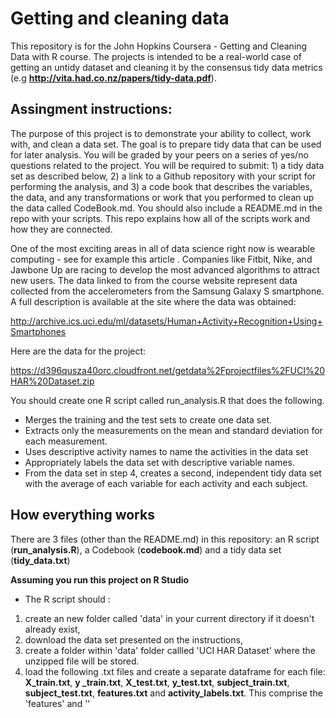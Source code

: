 # Getting and cleaning data 

This repository is for the John Hopkins Coursera - Getting and Cleaning Data with R course. The projects is intended to be a real-world case of getting an untidy dataset and 
cleaning it by the consensus tidy data metrics (e.g **http://vita.had.co.nz/papers/tidy-data.pdf**).

## Assingment instructions:

The purpose of this project is to demonstrate your ability to collect, work with, and clean a data set. The goal is to prepare tidy data that can be used for later analysis. You will be graded by your peers on a series of yes/no questions related to the project. You will be required to submit: 1) a tidy data set as described below, 2) a link to a Github repository with your script for performing the analysis, and 3) a code book that describes the variables, the data, and any transformations or work that you performed to clean up the data called CodeBook.md. You should also include a README.md in the repo with your scripts. This repo explains how all of the scripts work and how they are connected.

One of the most exciting areas in all of data science right now is wearable computing - see for example this article . Companies like Fitbit, Nike, and Jawbone Up are racing to develop the most advanced algorithms to attract new users. The data linked to from the course website represent data collected from the accelerometers from the Samsung Galaxy S smartphone. A full description is available at the site where the data was obtained:

http://archive.ics.uci.edu/ml/datasets/Human+Activity+Recognition+Using+Smartphones

Here are the data for the project:

https://d396qusza40orc.cloudfront.net/getdata%2Fprojectfiles%2FUCI%20HAR%20Dataset.zip

You should create one R script called run_analysis.R that does the following.

* Merges the training and the test sets to create one data set.
* Extracts only the measurements on the mean and standard deviation for each measurement.
* Uses descriptive activity names to name the activities in the data set
* Appropriately labels the data set with descriptive variable names.
* From the data set in step 4, creates a second, independent tidy data set with the average of each variable for each activity and each subject.

## How everything works

There are 3 files (other than the README.md) in this repository: an R script (**run_analysis.R**), a Codebook (**codebook.md**) and a tidy data set (**tidy_data.txt**)

**Assuming you run this project on R Studio**

* The R script should :
1. create an new folder called 'data' in your current directory if it doesn't already exist, 
2. download the data set presented on the instructions, 
3. create a folder within 'data' folder callled 'UCI HAR Dataset' where the unzipped file will be stored.
4. load the following .txt files and create a separate dataframe for each file: **X_train.txt**, **y _train.txt**, **X_test.txt**, **y_test.txt**, **subject_train.txt**,
**subject_test.txt**, **features.txt** and **activity_labels.txt**.  This comprise the 'features' and ''

